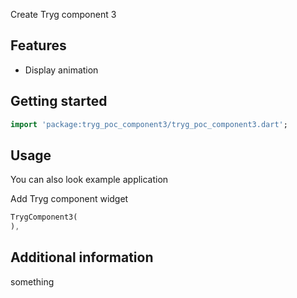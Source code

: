 <!--
    Developer: Mehmet Yilmaz
    Github: https://github.com/memo92x
    
-->

Create Tryg component 3

## Features

- Display animation

## Getting started

```dart
import 'package:tryg_poc_component3/tryg_poc_component3.dart';
```

## Usage

You can also look example application

Add Tryg component widget

```dart
TrygComponent3(
),
```

## Additional information

something
